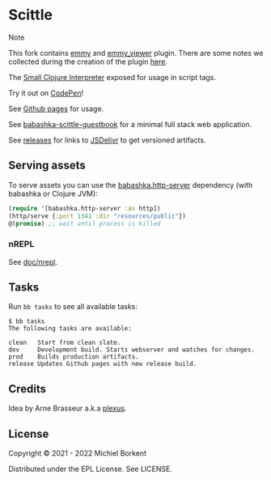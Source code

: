 # Scittle

> [!NOTE]  
> This fork contains [emmy](./plugins/emmy/) and [emmy_viewer](./plugins/emmy_viewers/) plugin.
> There are some notes we collected during the creation of the plugin [here](./doc/emmy/NOTES.md).

The [Small Clojure Interpreter](https://github.com/babashka/sci) exposed for usage in script tags.

Try it out on [CodePen](https://codepen.io/Prestance/pen/PoOdZQw)!

See [Github pages](https://babashka.org/scittle/) for usage.

See
[babashka-scittle-guestbook](https://github.com/kloimhardt/babashka-scittle-guestbook)
for a minimal full stack web application.

See [releases](https://github.com/babashka/scittle/releases) for links to
[JSDelivr](https://www.jsdelivr.com) to get versioned artifacts.

## Serving assets

To serve assets you can use the
[babashka.http-server](https://github.com/babashka/http-server) dependency (with
babashka or Clojure JVM):

``` clojure
(require '[babashka.http-server :as http])
(http/serve {:port 1341 :dir "resources/public"})
@(promise) ;; wait until process is killed
```

### nREPL

See [doc/nrepl](doc/nrepl).

## Tasks

Run `bb tasks` to see all available tasks:

```
$ bb tasks
The following tasks are available:

clean   Start from clean slate.
dev     Development build. Starts webserver and watches for changes.
prod    Builds production artifacts.
release Updates Github pages with new release build.
```

## Credits

Idea by Arne Brasseur a.k.a [plexus](https://github.com/plexus).

## License

Copyright © 2021 - 2022 Michiel Borkent

Distributed under the EPL License. See LICENSE.
